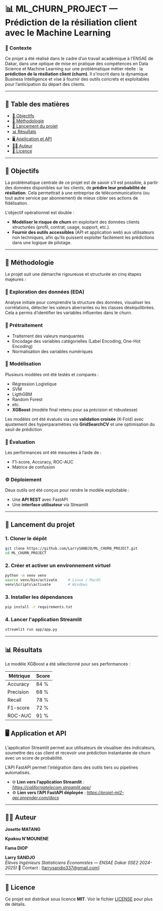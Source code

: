 # 📊 ML_CHURN_PROJECT — Prédiction de la résiliation client avec le Machine Learning

### 📌 Contexte

Ce projet a été réalisé dans le cadre d’un travail académique à l’ENSAE de Dakar, dans une optique de mise en pratique des compétences en Data Science et Machine Learning sur une problématique métier réelle : la **prédiction de la résiliation client (churn)**. 
Il s'inscrit dans la dynamique Business Intelligence et vise à fournir des outils concrets et exploitables pour l’anticipation du départ des clients.

---

## 📑 Table des matières

- [🎯 Objectifs](#-objectifs)
- [🧠 Méthodologie](#-méthodologie)
- [🚀 Lancement du projet](#-lancement-du-projet)
- [📊 Résultats](#-résultats)
- [🖥️ Application et API](#-application-api)
- [🧑‍💻 Auteur](#-auteur)
- [📝 Licence](#-licence)

---

## 🎯 Objectifs

La problématique centrale de ce projet est de savoir s’il est possible, à partir des données disponibles sur les clients, de **prédire leur probabilité de résiliation**. Cela permettrait à une entreprise de télécommunications (ou tout autre service par abonnement) de mieux cibler ses actions de fidélisation.

L’objectif opérationnel est double :

- **Modéliser le risque de churn** en exploitant des données clients structurées (profil, contrat, usage, support, etc.).
- **Fournir des outils accessibles** (API et application web) aux utilisateurs non techniques, afin qu’ils puissent exploiter facilement les prédictions dans une logique de pilotage.

---

## 🧠 Méthodologie

Le projet suit une démarche rigoureuse et structurée en cinq étapes majeures :

### 🔎 Exploration des données (EDA)

Analyse initiale pour comprendre la structure des données, visualiser les corrélations, détecter les valeurs aberrantes ou les classes déséquilibrées. Cela a permis d’identifier les variables influentes dans le churn.

### 🧹 Prétraitement

- Traitement des valeurs manquantes
- Encodage des variables catégorielles (Label Encoding, One-Hot Encoding)
- Normalisation des variables numériques

### 🤖 Modélisation

Plusieurs modèles ont été testés et comparés :

- Régression Logistique
- SVM
- LigthGBM
- Random Forest
- etc.
- **XGBoost** (modèle final retenu pour sa précision et robustesse)

Les modèles ont été évalués via une **validation croisée** (K-Fold) avec ajustement des hyperparamètres via **GridSearchCV** et une optimisation du seuil de prédiction

### 🧮 Évaluation

Les performances ont été mesurées à l’aide de :

- F1-score, Accuracy, ROC-AUC
- Matrice de confusion

### ⚙️ Déploiement

Deux outils ont été conçus pour rendre le modèle exploitable :

- Une **API REST** avec FastAPI
- Une **interface utilisateur** via Streamlit

---

## 🚀 Lancement du projet

### 1. Cloner le dépôt

```bash
git clone https://github.com/LarrySANDJO/ML_CHURN_PROJECT.git
cd ML_CHURN_PROJECT
```

### 2. Créer et activer un environnement virtuel

```bash
python -m venv venv
source venv/bin/activate     # Linux / MacOS
venv\Scripts\activate        # Windows
```

### 3. Installer les dépendances

```bash
pip install -r requirements.txt
```


### 4. Lancer l'application Streamlit

```bash
streamlit run app/app.py
```

---

## 📊 Résultats

Le modèle XGBoost a été sélectionné pour ses performances :

| Métrique     | Score     |
|--------------|-----------|
| Accuracy     | 84 %    |
| Precision    | 68 %    |
| Recall       | 78 %    |
| F1-score     | 72 %    |
| ROC-AUC      | 91 %    |


## 🖥️ Application et API

L’application Streamlit permet aux utilisateurs de visualiser des indicateurs, soumettre des cas client et recevoir une prédiction instantanée de churn avec un score de probabilité.

L’API FastAPI permet l’intégration dans des outils tiers ou pipelines automatisés.

- 🌐 **Lien vers l’application Streamlit** : *https://californiatelecom.streamlit.app/*  
- ⚙️ **Lien vers l’API FastAPI déployée** : *https://projet-ml2-api.onrender.com/docs*

---

## 🧑‍💻 Auteur

**Josette MATANG**

**Kpakou N'MOUNENE**

**Fama DIOP**

**Larry SANDJO**  
*Élèves Ingénieurs Statisticiens Économistes — ENSAE Dakar (ISE2 2024-2025)*
📧 Contact : [larrysandjo337@gmail.com]  

---

## 📝 Licence

Ce projet est distribué sous licence **MIT**. Voir le fichier [LICENSE](./LICENSE) pour plus de détails.
